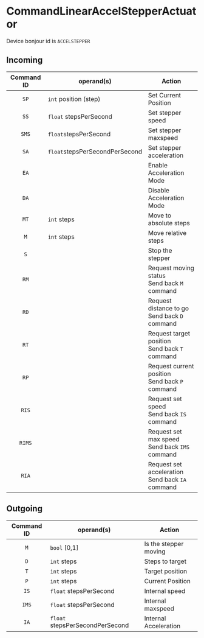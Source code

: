 # CommandLinearAccelStepperActuator

Device bonjour id is ```ACCELSTEPPER```

## Incoming

| Command ID | operand(s) | Action |
|:-:|---|---|
|```SP```| ```int``` position (step) | Set Current Position |
|```SS```| ```float``` stepsPerSecond | Set stepper speed|
|```SMS```| ```float```stepsPerSecond| Set stepper maxspeed|
|```SA```| ```float```stepsPerSecondPerSecond| Set stepper acceleration|
|```EA```| | Enable Acceleration Mode|
|```DA```| | Disable Acceleration Mode|
|```MT```| ```int``` steps | Move to absolute steps|
|```M```| ```int``` steps | Move relative steps|
|```S```| | Stop the stepper|
|```RM```| | Request moving status <br> Send back ```M``` command|
|```RD```| | Request distance to go <br> Send back ```D``` command|
|```RT```| | Request target position <br> Send back ```T``` command|
|```RP```| | Request current position <br> Send back ```P``` command|
|```RIS```| | Request set speed <br> Send back ```IS``` command|
|```RIMS```| | Request set max speed <br> Send back ```IMS``` command|
|```RIA```| | Request set acceleration <br> Send back ```IA``` command|


## Outgoing

| Command ID | operand(s) | Action |
|:-:|---|---|
|```M```| ```bool``` [0,1]| Is the stepper moving|
|```D```| ```int``` steps | Steps to target |
|```T```| ```int``` steps | Target position |
|```P```| ```int``` steps | Current Position|
|```IS```| ```float``` stepsPerSecond | Internal speed |
|```IMS```| ```float``` stepsPerSecond | Internal maxspeed |
|```IA```| ```float``` stepsPerSecondPerSecond | Internal Acceleration|
